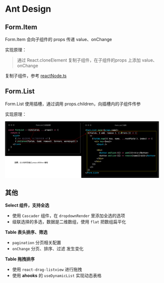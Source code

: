 # Ant Design

## Form.Item

Form.Item 会向子组件的 props 传递 value、onChange

实现原理：

> 通过 React.cloneElement 复制子组件，在子组件的props 上添加 value、onChange

复制子组件，参考 [reactNode.ts](https://github.com/ant-design/ant-design/blob/master/components/_util/reactNode.ts)



## Form.List

Form.List 使用插槽，通过调用 props.children，向插槽内的子组件传参

实现原理：

![](../../../assets/images/React/Form.List_实现原理.png)

## 其他

**Select 组件，支持全选**

- 使用 `Cascader` 组件，在 `dropdownRender` 里添加全选的选项
- 级联选择的多选，数据是二维数组，使用 `flat` 把数组扁平化

**Table  表头排序、筛选**

- `pagination` 分页相关配置
- `onChange` 分页、排序、过滤 发生变化

**Table  拖拽排序**

- 使用 `react-drag-listview` 进行拖拽
- 使用 **ahooks** 的 `useDynamicList` 实现动态表格

